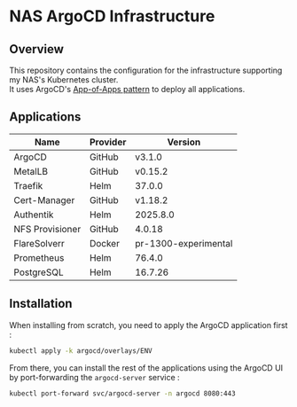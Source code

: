 # NAS ArgoCD Infrastructure

## Overview

This repository contains the configuration for the infrastructure supporting my NAS's Kubernetes cluster.  
It uses ArgoCD's [App-of-Apps pattern](https://argo-cd.readthedocs.io/en/stable/operator-manual/cluster-bootstrapping/) to deploy all applications.

## Applications

| Name            | Provider | Version              |
|-----------------|----------|----------------------|
| ArgoCD          | GitHub   | v3.1.0               |
| MetalLB         | GitHub   | v0.15.2              |
| Traefik         | Helm     | 37.0.0               |
| Cert-Manager    | GitHub   | v1.18.2              |
| Authentik       | Helm     | 2025.8.0             |
| NFS Provisioner | GitHub   | 4.0.18               |
| FlareSolverr    | Docker   | pr-1300-experimental |
| Prometheus      | Helm     | 76.4.0               |
| PostgreSQL      | Helm     | 16.7.26              |

## Installation

When installing from scratch, you need to apply the ArgoCD application first :
```bash
kubectl apply -k argocd/overlays/ENV
```

From there, you can install the rest of the applications using the ArgoCD UI by port-forwarding the `argocd-server` service :
```bash
kubectl port-forward svc/argocd-server -n argocd 8080:443
```
